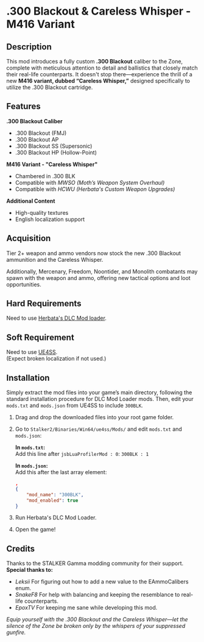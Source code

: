 # .300 Blackout & Careless Whisper - M416 Variant

## Description

This mod introduces a fully custom **.300 Blackout** caliber to the Zone, complete with meticulous attention to detail and ballistics that closely match their real-life counterparts. It doesn't stop there—experience the thrill of a new **M416 variant, dubbed “Careless Whisper,”** designed specifically to utilize the .300 Blackout cartridge.

## Features

**.300 Blackout Caliber**  
- .300 Blackout (FMJ)  
- .300 Blackout AP  
- .300 Blackout SS (Supersonic)  
- .300 Blackout HP (Hollow-Point)

**M416 Variant - "Careless Whisper"**  
- Chambered in .300 BLK  
- Compatible with *MWSO (Moth’s Weapon System Overhaul)*  
- Compatible with *HCWU (Herbata's Custom Weapon Upgrades)*

**Additional Content**  
- High-quality textures  
- English localization support

## Acquisition

Tier 2+ weapon and ammo vendors now stock the new .300 Blackout ammunition and the Careless Whisper.

Additionally, Mercenary, Freedom, Noontider, and Monolith combatants may spawn with the weapon and ammo, offering new tactical options and loot opportunities.

## Hard Requirements

Need to use [Herbata's DLC Mod loader](https://www.nexusmods.com/stalker2heartofchornobyl/mods/664).

## Soft Requirement

Need to use [UE4SS](https://www.nexusmods.com/stalker2heartofchornobyl/mods/560).  
(Expect broken localization if not used.)

## Installation

Simply extract the mod files into your game’s main directory, following the standard installation procedure for DLC Mod Loader mods. Then, edit your `mods.txt` and `mods.json` from UE4SS to include `300BLK`.

1. Drag and drop the downloaded files into your root game folder.
2. Go to `Stalker2/Binaries/Win64/ue4ss/Mods/` and edit `mods.txt` and `mods.json`:

   **In `mods.txt`:**  
   Add this line after `jsbLuaProfilerMod : 0`:
   `300BLK : 1`

   
   **In `mods.json`:**  
   Add this after the last array element:
   ```json
   ,
   {
       "mod_name": "300BLK",
       "mod_enabled": true
   }
   ```
3. Run Herbata's DLC Mod Loader.
4. Open the game!

## Credits
Thanks to the STALKER Gamma modding community for their support.
**Special thanks to:**
- _Leksii_ For figuring out how to add a new value to the EAmmoCalibers enum.
- _SnakeF8_ For help with balancing and keeping the resemblance to real-life counterparts.
- _EpoxTV_ For keeping me sane while developing this mod.

_Equip yourself with the .300 Blackout and the Careless Whisper—let the silence of the Zone be broken only by the whispers of your suppressed gunfire._
